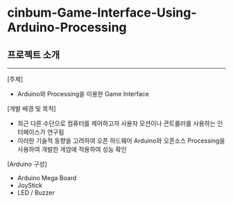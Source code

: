 # cinbum-Game-Interface-Using-Arduino-Processing

## 프로젝트 소개

---

[주제]

- Arduino와 Processing을 이용한 Game Interface

[개발 배경 및 목적]

- 최근 다른 수단으로 컴퓨터를 제어하고자 사용자 모션이나 콘트롤러를 사용하는 인터페이스가 연구됨
- 이러한 기술적 동향을 고려하여 오픈 하드웨어 Arduino와 오픈소스 Processing을 사용하여 개발한 게암에 적용하여 성능 확인
    
    

[Arduino 구성]

- Arduino Mega Board
- JoyStick
- LED / Buzzer
